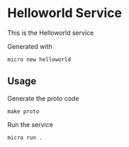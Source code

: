# Helloworld Service

This is the Helloworld service

Generated with

```
micro new helloworld
```

## Usage

Generate the proto code

```
make proto
```

Run the service

```
micro run .
```